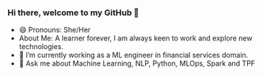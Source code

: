 ### Hi there, welcome to my GitHub 👋

- 😄 Pronouns: She/Her
- About Me: A learner forever, I am always keen to work and explore new technologies. 
- 🔭 I’m currently working as a ML engineer in financial services domain.
- 💬 Ask me about Machine Learning, NLP, Python, MLOps, Spark and TPF

<!--
**Chetaita/chetaita** is a ✨ _special_ ✨ repository because its `README.md` (this file) appears on your GitHub profile.

Here are some ideas to get you started:

- 🔭 I’m currently working on ...
- 🌱 I’m currently learning ...
- 👯 I’m looking to collaborate on ...
- 🤔 I’m looking for help with ...
- 💬 Ask me about ...
- 📫 How to reach me: ...
- 😄 Pronouns: ...
- ⚡ Fun fact: ...
-->
